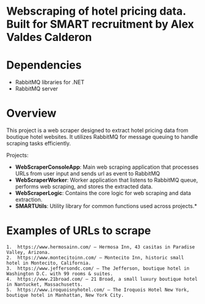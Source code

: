 ﻿# Webscraping of hotel pricing data. Built for SMART recruitment by Alex Valdes Calderon

# Dependencies

- RabbitMQ libraries for .NET
- RabbitMQ server

# Overview

This project is a web scraper designed to extract hotel pricing data from boutique hotel websites. 
It utilizes RabbitMQ for message queuing to handle scraping tasks efficiently.

Projects:

- **WebScraperConsoleApp**: Main web scraping application that processes URLs from user input and sends url as event to RabbitMQ
- **WebScraperWorker**: Worker application that listens to RabbitMQ queue, performs web scraping, and stores the extracted data.
- **WebScraperLogic**: Contains the core logic for web scraping and data extraction.
- **SMARTUtils**: Utility library for common functions used across projects.*

# Examples of URLs to scrape

	1.  https://www.hermosainn.com/ – Hermosa Inn, 43 casitas in Paradise Valley, Arizona. 
	2.	https://www.montecitoinn.com/ – Montecito Inn, historic small hotel in Montecito, California.
	3.	https://www.jeffersondc.com/ – The Jefferson, boutique hotel in Washington D.C. with 99 rooms & suites.
	4.	https://www.21broad.com/ – 21 Broad, a small luxury boutique hotel in Nantucket, Massachusetts.
	5.	https://www.iroquoisnyhotel.com/ – The Iroquois Hotel New York, boutique hotel in Manhattan, New York City.